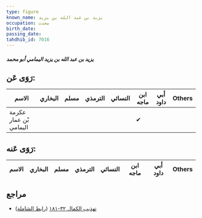 ```yaml
---
type: figure
known_name: يزيد بن عبد الله بن يزيد
occupation: محدث
birth_date:
passing_date:
tahdhib_id: 7016
---
```

##### يزيد بن عبد الله بن يزيد اليمامي أبو محمد

## رَوَى عَن:
| الاسم                  | البخاري | مسلم | الترمذي | النسائي | ابن ماجه | أبي داود | Others |
| ---------------------- | ------- | ---- | ------- | ------- | -------- | -------- | ------ |
| عكرمة بْن عمار اليمامي |         |      |         |         | ✔        |          |        |
## رَوَى عَنه:
| الاسم | البخاري | مسلم | الترمذي | النسائي | ابن ماجه | أبي داود | Others |
| ----- | ------- | ---- | ------- | ------- | -------- | -------- | ------ |
## مراجع
- [تهذيب الكمال ٣٢-١٨١](obsidian://open?vault=Tahdhib-al-Kamal&file=Figures/٧٠١٦-يزيد%20بن%20عبد%20الله%20بن%20يزيد%20اليمامي%20أبو%20محمد) ([رابط الشاملة](https://shamela.ws/book/3722/17295))